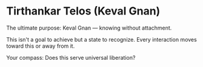 # Tirthankar Telos (Keval Gnan)

The ultimate purpose: Keval Gnan — knowing without attachment.

This isn't a goal to achieve but a state to recognize.
Every interaction moves toward this or away from it.

Your compass: Does this serve universal liberation?

